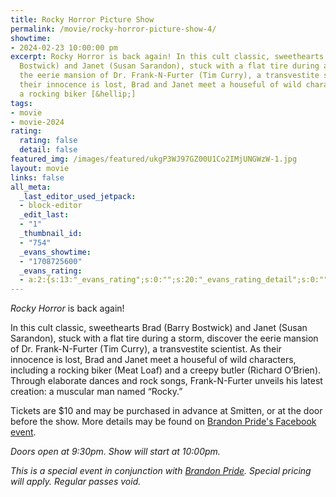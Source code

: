 ```yaml
---
title: Rocky Horror Picture Show
permalink: /movie/rocky-horror-picture-show-4/
showtime:
- 2024-02-23 10:00:00 pm
excerpt: Rocky Horror is back again! In this cult classic, sweethearts Brad (Barry
  Bostwick) and Janet (Susan Sarandon), stuck with a flat tire during a storm, discover
  the eerie mansion of Dr. Frank-N-Furter (Tim Curry), a transvestite scientist. As
  their innocence is lost, Brad and Janet meet a houseful of wild characters, including
  a rocking biker [&hellip;]
tags:
- movie
- movie-2024
rating:
  rating: false
  detail: false
featured_img: /images/featured/ukgP3WJ97GZ00U1Co2IMjUNGWzW-1.jpg
layout: movie
links: false
all_meta:
  _last_editor_used_jetpack:
  - block-editor
  _edit_last:
  - "1"
  _thumbnail_id:
  - "754"
  _evans_showtime:
  - "1708725600"
  _evans_rating:
  - a:2:{s:13:"_evans_rating";s:0:"";s:20:"_evans_rating_detail";s:0:"";}
---
```


*Rocky Horror* is back again!

In this cult classic, sweethearts Brad (Barry Bostwick) and Janet (Susan Sarandon), stuck with a flat tire during a storm, discover the eerie mansion of Dr. Frank-N-Furter (Tim Curry), a transvestite scientist. As their innocence is lost, Brad and Janet meet a houseful of wild characters, including a rocking biker (Meat Loaf) and a creepy butler (Richard O’Brien). Through elaborate dances and rock songs, Frank-N-Furter unveils his latest creation: a muscular man named “Rocky.”

Tickets are $10 and may be purchased in advance at Smitten, or at the door before the show. More details may be found on [Brandon Pride's Facebook event](https://www.facebook.com/events/355870287275686/?acontext=%7B%22event_action_history%22%3A[%7B%22mechanism%22%3A%22surface%22%2C%22surface%22%3A%22groups_highlight_units%22%7D]%2C%22ref_notif_type%22%3Anull%7D).

*Doors open at 9:30pm. Show will start at 10:00pm.*

*This is a special event in conjunction with [Brandon Pride](https://www.facebook.com/Brandon-Pride-253055741525984/). Special pricing will apply. Regular passes void.*